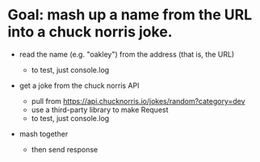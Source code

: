 # Goal: mash up a name from the URL into a chuck norris joke.

- read the name (e.g. "oakley") from the address (that is, the URL)
    - to test, just console.log

- get a joke from the chuck norris API
    - pull from https://api.chucknorris.io/jokes/random?category=dev
    - use a third-party library to make Request
    - to test, just console.log

- mash together
    - then send response